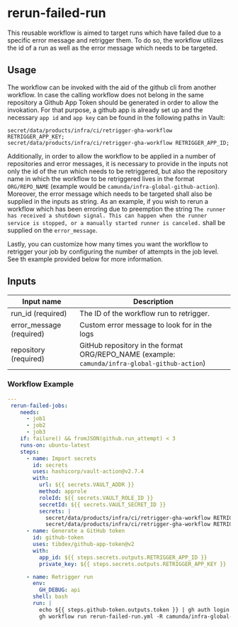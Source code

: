 # rerun-failed-run

This reusable workflow is aimed to target runs which have failed due to a specific error message and retrigger them. To do so, the workflow utilizes the 
id of a run as well as the error message which needs to be targeted. 

## Usage

The workflow can be invoked with the aid of the github cli from another workflow. In case the calling workflow does not belong in the same repository a 
Github App Token should be generated in order to allow the invokation. For that purpose, a github app is already set up and the necessary `app id` and 
`app key` can be found in the following paths in Vault:

```
secret/data/products/infra/ci/retrigger-gha-workflow RETRIGGER_APP_KEY; 
secret/data/products/infra/ci/retrigger-gha-workflow RETRIGGER_APP_ID;
```

Additionally, in order to allow the workflow to be applied in a number of repositories and error messages, it is necessary to provide in the inputs not only
the id of the run which needs to be retriggered, but also the repository name in which the workflow to be retriggered lives in the format `ORG/REPO_NAME`
(example would be `camunda/infra-global-github-action`). Moreover, the error message which needs to be targeted shall also be supplied in the inputs as string. As an example,
if you wish to rerun a workflow which has been erroring due to preemption the string `The runner has received a shutdown signal. This can happen when the runner service is stopped, or a manually started runner is canceled.`
shall be supplied on the `error_message`.

Lastly, you can customize how many times you want the workflow to retrigger your job by configuring the number of attempts in the job level. See th example provided
below for more information.

## Inputs

| Input name               | Description                                                                                   |
|--------------------------|-----------------------------------------------------------------------------------------------|
| run_id (required)        | The ID of the workflow run to retrigger.                                                      |
| error_message (required) | Custom error message to look for in the logs                                                  |
| repository (required)    | GitHub repository in the format ORG/REPO_NAME (example: `camunda/infra-global-github-action`) |

### Workflow Example
```yaml
---
 rerun-failed-jobs:
    needs:
      - job1
      - job2
      - job3
    if: failure() && fromJSON(github.run_attempt) < 3
    runs-on: ubuntu-latest
    steps:
      - name: Import secrets
        id: secrets
        uses: hashicorp/vault-action@v2.7.4
        with:
          url: ${{ secrets.VAULT_ADDR }}
          method: approle
          roleId: ${{ secrets.VAULT_ROLE_ID }}
          secretId: ${{ secrets.VAULT_SECRET_ID }}
          secrets: |
            secret/data/products/infra/ci/retrigger-gha-workflow RETRIGGER_APP_KEY;
            secret/data/products/infra/ci/retrigger-gha-workflow RETRIGGER_APP_ID;
      - name: Generate a GitHub token
        id: github-token
        uses: tibdex/github-app-token@v2
        with:
          app_id: ${{ steps.secrets.outputs.RETRIGGER_APP_ID }}
          private_key: ${{ steps.secrets.outputs.RETRIGGER_APP_KEY }}

      - name: Retrigger run
        env:
          GH_DEBUG: api
        shell: bash
        run: |
          echo ${{ steps.github-token.outputs.token }} | gh auth login --with-token
          gh workflow run rerun-failed-run.yml -R camunda/infra-global-github-actions --ref=main -F repository=${{ github.repository }} -F error_message="The runner has received a shutdown signal. This can happen when the runner service is stopped, or a manually started runner is canceled." -F run_id=${{ github.run_id }}

```